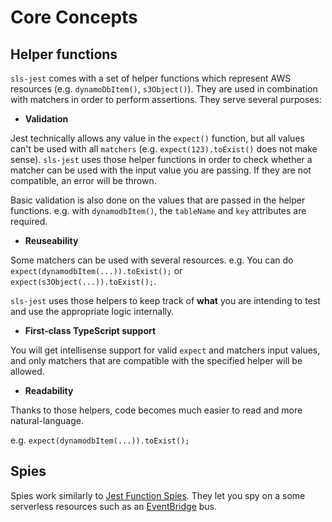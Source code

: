 # Core Concepts

## Helper functions

`sls-jest` comes with a set of helper functions which represent AWS resources (e.g. `dynamoDbItem()`, `s3Object()`). They are used in combination with matchers in order to perform assertions. They serve several purposes:

- **Validation**

Jest technically allows any value in the `expect()` function, but all values can't be used with all `matchers` (e.g. `expect(123).toExist()` does not make sense). `sls-jest` uses those helper functions in order to check whether a matcher can be used with the input value you are passing. If they are not compatible, an error will be thrown.

Basic validation is also done on the values that are passed in the helper functions. e.g. with `dynamodbItem()`, the `tableName` and `key` attributes are required.

- **Reuseability**

Some matchers can be used with several resources. e.g. You can do `expect(dynamodbItem(...)).toExist();` or `expect(s3Object(...)).toExist();`.

`sls-jest` uses those helpers to keep track of **what** you are intending to test and use the appropriate logic internally.

- **First-class TypeScript support**

You will get intellisense support for valid `expect` and matchers input values, and only matchers that are compatible with the specified helper will be allowed.

- **Readability**

Thanks to those helpers, code becomes much easier to read and more natural-language.

e.g. `expect(dynamodbItem(...)).toExist();`

## Spies

Spies work similarly to [Jest Function Spies](https://jestjs.io/docs/mock-function-api). They let you spy on a some serverless resources such as an [EventBridge](spies/eventbridge.md) bus.
